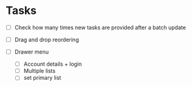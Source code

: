 # Tasks

- [ ] Check how many times new tasks are provided after a batch update

- [ ] Drag and drop reordering

- [ ] Drawer menu
  - [ ] Account details + login
  - [ ] Multiple lists
  - [ ] set primary list
